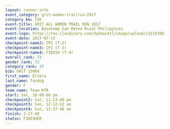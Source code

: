 ```yaml
---
layout: runner-info 
event_category: grit-women-trailrun-2017 
category_km: 15K 
event-title: GRIT ALL WOMEN TRAIL RUN 2017 
event-location: Basekamp San Mateo Rizal Philippines 
event-logo: https://res.cloudinary.com/dykbosktl/image/upload/v1574389137/Logo/a04c0-grit-logo_yxzsau.png 
event-date: 2017-07-13 
checkpoint-name2: CP1 (T-2) 
checkpoint-name3: CP2 (T-3) 
checkpoint-name4: FINISH (T-4) 
overall_rank: 72
gender_rank: 72
category_rank: 37
bib: GRiT 15084
first_name: Elvera
last_name: Tandog
gender: F
team_name: Team RTR
start: Sat, 10-00-00 pm
checkpoint2: Sat, 11-23-40 pm
checkpoint3: Sun, 12-12-12 am
checkpoint4: Sun, 12-27-40 am
finish: 2-27-40
status: FINISHER
---
```

